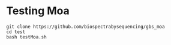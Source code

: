 Testing Moa
===========

```
git clone https://github.com/biospectrabysequencing/gbs_moa
cd test
bash testMoa.sh
```


